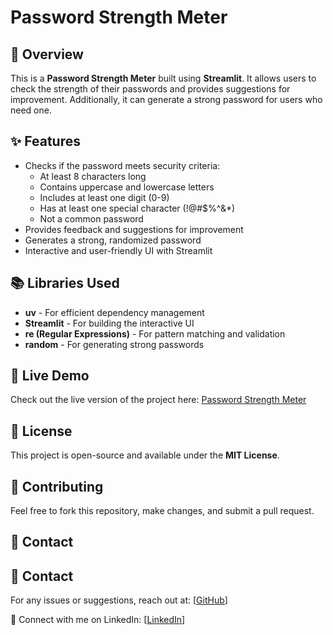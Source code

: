 # Password Strength Meter

## 🔐 Overview
This is a **Password Strength Meter** built using **Streamlit**. It allows users to check the strength of their passwords and provides suggestions for improvement. Additionally, it can generate a strong password for users who need one.

## ✨ Features
- Checks if the password meets security criteria:
  - At least 8 characters long
  - Contains uppercase and lowercase letters
  - Includes at least one digit (0-9)
  - Has at least one special character (!@#$%^&*)
  - Not a common password
- Provides feedback and suggestions for improvement
- Generates a strong, randomized password
- Interactive and user-friendly UI with Streamlit

## 📚 Libraries Used
- **uv** - For efficient dependency management
- **Streamlit** - For building the interactive UI
- **re (Regular Expressions)** - For pattern matching and validation
- **random** - For generating strong passwords

## 🔗 Live Demo
Check out the live version of the project here: [Password Strength Meter](<https://safepass-meter.streamlit.app/>)

## 📜 License
This project is open-source and available under the **MIT License**.

## 🤝 Contributing
Feel free to fork this repository, make changes, and submit a pull request.

## 📧 Contact
## 📧 Contact
For any issues or suggestions, reach out at: [[GitHub](https://github.com/Fazilat-Jahan)]  

📌 Connect with me on LinkedIn: [[LinkedIn](https://www.linkedin.com/in/fazilat-jahan-web-developer/)]


